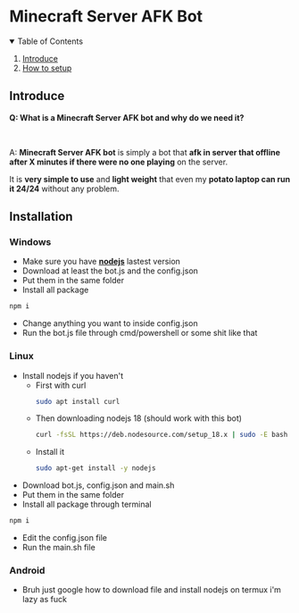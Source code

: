# Minecraft Server AFK Bot
<!-- Why are you reading those -->
<details open="open">
    <summary>Table of Contents</summary>
    <ol>
        <li><a href="#introduce">Introduce</a></li>
        <li><a href="#installation">How to setup</a></li>
    </ol>
</details>

<!-- Introduce ofc -->
## Introduce
<p><strong>Q: What is a Minecraft Server AFK bot and why do we need it?</strong></p>
<br />
<p>
A: <strong>Minecraft Server AFK bot</strong> is simply a bot that <strong>afk in server that offline after X minutes if there were no one playing</strong> on the server.
</p>
<p>
It is <strong>very simple to use</strong> and <strong>light weight</strong> that even my <strong>potato laptop can run it 24/24</strong> without any problem.
</p>

<!-- seriously why are you reading those -->
## Installation
### Windows
 - Make sure you have <strong>[nodejs](https://nodejs.org/en/)</strong> lastest version
 - Download at least the bot.js and the config.json
 - Put them in the same folder
 - Install all package
 ```sh
 npm i
 ```
 - Change anything you want to inside config.json
 - Run the bot.js file through cmd/powershell or some shit like that
### Linux
 - Install nodejs if you haven't
   - First with curl
     ```sh
     sudo apt install curl
     ```
   - Then downloading nodejs 18 (should work with this bot)
     ```sh
     curl -fsSL https://deb.nodesource.com/setup_18.x | sudo -E bash -
     ```
   - Install it
     ```sh
     sudo apt-get install -y nodejs
     ```
 - Download bot.js, config.json and main.sh
 - Put them in the same folder
 - Install all package through terminal
 ```sh
 npm i
 ```
 - Edit the config.json file
 - Run the main.sh file
### Android
 - Bruh just google how to download file and install nodejs on termux i'm lazy as fuck
